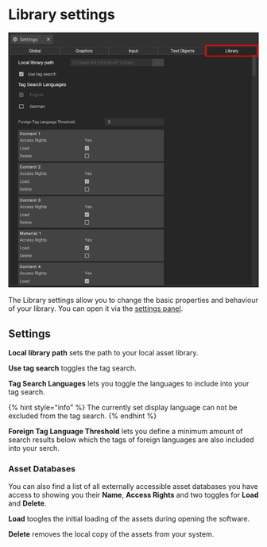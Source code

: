 # Library settings

![](../../../.gitbook/assets/planning_settings_library.png)

The Library settings allow you to change the basic properties and behaviour of your library. You can open it via the [settings panel](../user-interface/settings-panel.md).

## Settings

__Local library path__ sets the path to your local asset library.

__Use tag search__ toggles the tag search.

__Tag Search Languages__ lets you toggle the languages to include into your tag search.

{% hint style="info" %}
The currently set display language can not be excluded from the tag search.
{% endhint %}

__Foreign Tag Language Threshold__ lets you define a minimum amount of search results below which the tags of foreign languages are also included into your serch.

### Asset Databases

You can also find a list of all externally accessible asset databases you have access to showing you their __Name__, __Access Rights__ and two toggles for __Load__ and __Delete__.

__Load__ toogles the initial loading of the assets during opening the software.

__Delete__ removes the local copy of the assets from your system.